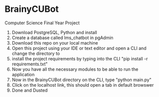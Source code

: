 # BrainyCUBot
Computer Science Final Year Project

1) Download PostgreSQL, Python and install
2) Create a database called lms_chatbot in pgAdmin
3) Download this repo on your local machine
4) Open this project using your IDE or text editor and open a CLI and change the directory to 
5) install the project requirements by typing into the CLI "pip install -r requirements.txt"
6) Now you have all the necessary modules to be able to run the application 
7) Now in the BrainyCUBot directory on the CLI, type "python main.py"
8) Click on the localhost link, this should open a tab in default browswer
9) Done and Dusted
